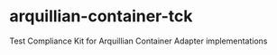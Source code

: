 arquillian-container-tck
========================

Test Compliance Kit for Arquillian Container Adapter implementations